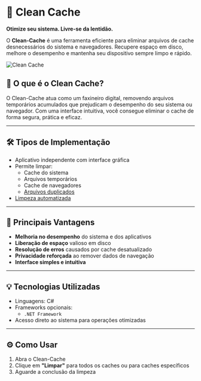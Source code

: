# 🧹 Clean Cache

**Otimize seu sistema. Livre-se da lentidão.**

O **Clean-Cache** é uma ferramenta eficiente para eliminar arquivos de cache desnecessários do sistema e navegadores. Recupere espaço em disco, melhore o desempenho e mantenha seu dispositivo sempre limpo e rápido.

![Clean Cache](https://i.imgur.com/cGEKn07.png)

## 📌 O que é o Clean Cache?

O Clean-Cache atua como um faxineiro digital, removendo arquivos temporários acumulados que prejudicam o desempenho do seu sistema ou navegador. Com uma interface intuitiva, você consegue eliminar o cache de forma segura, prática e eficaz.

---

## 🛠️ Tipos de Implementação

- Aplicativo independente com interface gráfica
- Permite limpar:
  - Cache do sistema
  - Arquivos temporários
  - Cache de navegadores
  - [Arquivos duplicados](https://i.imgur.com/Yc2TO0e.png)
- [Limpeza automatizada](https://i.imgur.com/hz3VHGB.png)

---

## 🚀 Principais Vantagens

- **Melhoria no desempenho** do sistema e dos aplicativos
- **Liberação de espaço** valioso em disco
- **Resolução de erros** causados por cache desatualizado
- **Privacidade reforçada** ao remover dados de navegação
- **Interface simples e intuitiva**

---

## 💡 Tecnologias Utilizadas

- Linguagens: C#
- Frameworks opcionais:
  - `.NET Framework`
- Acesso direto ao sistema para operações otimizadas

---

## ⚙️ Como Usar

1. Abra o Clean-Cache
3. Clique em **"Limpar"** para todos os caches ou para caches específicos
4. Aguarde a conclusão da limpeza
